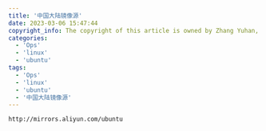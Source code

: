```yaml
---
title: '中国大陆镜像源'
date: 2023-03-06 15:47:44
copyright_info: The copyright of this article is owned by Zhang Yuhan, and it follows the CC BY-NC-SA 4.0 agreement. For reprinting, please attach the original source link and this statement
categories: 
  - 'Ops'
  - 'linux'
  - 'ubuntu'
tags: 
  - 'Ops'
  - 'linux'
  - 'ubuntu'
  - '中国大陆镜像源'
---
```

```bash
http://mirrors.aliyun.com/ubuntu
```
